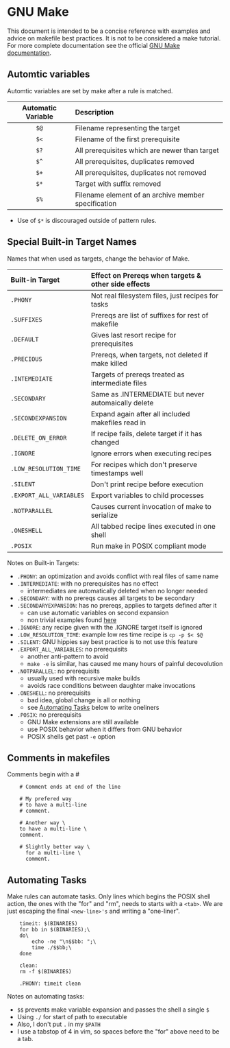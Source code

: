 # GNU Make

This document is intended to be a concise reference with examples
and advice on makefile best practices.  It is not to be considered
a make tutorial.  For more complete documentation see the official
[GNU Make documentation](https://www.gnu.org/software/make/).

## Automtic variables

Automtic variables are set by make after a rule is matched.

| Automatic Variable | Description                                         |
|:------------------:|:--------------------------------------------------- |
|        `$@`        | Filename representing the target                    |
|        `$<`        | Filename of the first prerequisite                  |
|        `$?`        | All prerequisites which are newer than target       |
|        `$^`        | All prerequisites, duplicates removed               |
|        `$+`        | All prerequisites, duplicates not removed           |
|        `$*`        | Target with suffix removed                          |
|        `$%`        | Filename element of an archive member specification |

* Use of `$*` is discouraged outside of pattern rules.

## Special Built-in Target Names

Names that when used as targets, change the behavior of Make.

| Built-in Target       | Effect on Prereqs when targets & other side effects |
|:--------------------- |:--------------------------------------------------- |
|`.PHONY`               | Not real filesystem files, just recipes for tasks   |
|`.SUFFIXES`            | Prereqs are list of suffixes for rest of makefile   |
|`.DEFAULT`             | Gives last resort recipe for prerequisites          |
|`.PRECIOUS`            | Prereqs, when targets, not deleted if make killed   |
|`.INTEMEDIATE`         | Targets of prereqs treated as intermediate files    |
|`.SECONDARY`           | Same as .INTERMEDIATE but never automaically delete |
|`.SECONDEXPANSION`     | Expand again after all included makefiles read in   |
|`.DELETE_ON_ERROR`     | If recipe fails, delete target if it has changed    |
|`.IGNORE`              | Ignore errors when executing recipes                |
|`.LOW_RESOLUTION_TIME` | For recipes which don't preserve timestamps well    |
|`.SILENT`              | Don't print recipe before execution                 |
|`.EXPORT_ALL_VARIABLES`| Export variables to child processes                 |
|`.NOTPARALLEL`         | Causes current invocation of make to serialize      |
|`.ONESHELL`            | All tabbed recipe lines executed in one shell       |
|`.POSIX`               | Run make in POSIX compliant mode                    |

Notes on Built-in Targets:

* `.PHONY`: an optimization and avoids conflict with real files of same name
* `.INTERMEDIATE`: with no prerequisites has no effect
  * intermediates are automatically deleted when no longer needed
* `.SECONDARY`: with no prereqs causes all targets to be secondary
* `.SECONDARYEXPANSION`: has no prereqs, applies to targets defined after it
  * can use automatic variables on second expansion
  * non trivial examples found [here][1]
* `.IGNORE`: any recipe given with the .IGNORE target itself is ignored
* `.LOW_RESOLUTION_TIME`: example low res time recipe is `cp -p $< $@`
* `.SILENT`: GNU hippies say best practice is to not use this feature
* `.EXPORT_ALL_VARIABLES`: no prerequisits
  * another anti-pattern to avoid
  * `make -e` is similar, has caused me many hours of painful decovolution
* `.NOTPARALLEL`: no prerequisits
  * usually used with recursive make builds
  * avoids race conditions between daughter make invocations
* `.ONESHELL`: no prerequisits
  * bad idea, global change is all or nothing
  * see [Automating Tasks](#automating-tasks) below to write oneliners
* `.POSIX`: no prerequisits
  * GNU Make extensions are still available
  * use POSIX behavior when it differs from GNU behavior
  * POSIX shells get past `-e` option

[1]: https://www.gnu.org/software/make/manual/html_node/Secondary-Expansion.html

## Comments in makefiles

Comments begin with a #

```
    # Comment ends at end of the line

    # My prefered way
    # to have a multi-line
    # comment.

    # Another way \
    to have a multi-line \
    comment.

    # Slightly better way \
      for a multi-line \
      comment.
```

## Automating Tasks

Make rules can automate tasks.  Only lines which begins the
POSIX shell action, the ones with the "for" and "rm", needs to starts with
a `<tab>`.  We are just escaping the final `<new-line>'s` and writing
a "one-liner".

```
    timeit: $(BINARIES)
    for bb in $(BINARIES);\
    do\
        echo -ne "\n$$bb: ";\
        time ./$$bb;\
    done

    clean:
    rm -f $(BINARIES)

    .PHONY: timeit clean
```

Notes on automating tasks:

* `$$` prevents make variable expansion and passes the shell a single `$`
* Using `./` for start of path to executable
* Also, I don't put `.` in my `$PATH`
* I use a tabstop of 4 in vim, so spaces before
  the "for" above need to be a tab.
